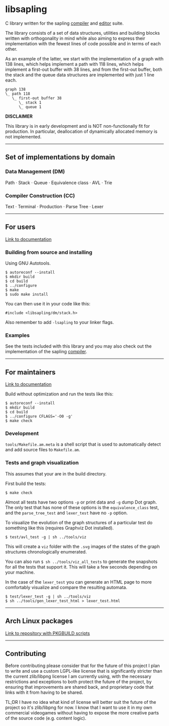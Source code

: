 # libsapling

C library written for the sapling
[compiler](https://github.com/andriybyelikov/sapling) and
[editor](https://github.com/andriybyelikov/sapling-gui) suite.

The library consists of a set of data structures, utilities and building blocks
written with orthogonality in mind while also aiming to express their implementation with the fewest lines of code possible and in terms of each
other.

As an example of the latter, we start with the implementation of a graph with
138 lines, which helps implement a path with 118 lines, which helps implement a
first-out buffer with 38 lines, and from the first-out buffer, both the stack
and the queue data structures are implemented with just 1 line each.

```
graph 138
\_ path 118
   \_ first-out buffer 38
      \_ stack 1
      \_ queue 1
```

**DISCLAIMER**

This library is in early development and is NOT non-functionally fit for
production. In particular, deallocation of dynamically allocated memory is not
implemented.

---


## Set of implementations by domain

### Data Management (DM)

Path ·
Stack ·
Queue ·
Equivalence class ·
AVL ·
Trie

### Compiler Construction (CC)

Text ·
Terminal ·
Production ·
Parse Tree ·
Lexer

---


## For users

[Link to documentation](https://andriybyelikov.github.io/libsapling/docs/users/html/index.html)

### Building from source and installing

Using GNU Autotools.

```
$ autoreconf --install
$ mkdir build
$ cd build
$ ../configure
$ make
$ sudo make install
```

You can then use it in your code like this:

```
#include <libsapling/dm/stack.h>
```

Also remember to add ```-lsapling``` to your linker flags.

### Examples

See the tests included with this library and you may also check out the
implementation of the sapling [compiler](https://github.com/andriybyelikov/sapling).

---

## For maintainers

[Link to documentation](https://andriybyelikov.github.io/libsapling/docs/maintainers/html/index.html)

Build without optimization and run the tests like this:

```
$ autoreconf --install
$ mkdir build
$ cd build
$ ../configure CFLAGS='-O0 -g'
$ make check
```

### Development

`tools/Makefile.am.meta` is a shell script that is used to automatically detect
and add source files to `Makefile.am`.

### Tests and graph visualization

This assumes that your are in the build directory.

First build the tests:

`$ make check`

Almost all tests have two options `-p` or print data and `-g` dump Dot graph.
The only test that has none of these options is the `equivalence_class` test,
and the `parse_tree_test` and `lexer_test` have no `-p` option.

To visualize the evolution of the graph structures of a particular test do
something like this (requires Graphviz Dot installed).

`$ test/avl_test -g | sh ../tools/viz`

This will create a `viz` folder with the `.svg` images of the states of the 
graph structures chronologically enumerated.

You can also run `$ sh ../tools/viz_all_tests` to generate the snapshots for
all the tests that support it. This will take a few seconds depending on your
machine.

In the case of the `lexer_test` you can generate an HTML page to more
comfortably visualize and compare the resulting automata.

```
$ test/lexer_test -g | sh ../tools/viz
$ sh ../tools/gen_lexer_test_html > lexer_test.html
```

---

## Arch Linux packages

[Link to repository with PKGBUILD scripts](https://github.com/andriybyelikov/archlinux-sapling-packages)

---

## Contributing

Before contributing please consider that for the future of this project I plan
to write and use a custom LGPL-like license that is significantly stricter than
the current zlib/libpng license I am currently using, with the necessary
restrictions and exceptions to both protect the future of the project, by
ensuring that improvements are shared back, and proprietary code that links
with it from having to be shared.

TL;DR I have no idea what kind of license will better suit the future of the
project so it's zlib/libpng for now. I know that I want to use it in my own
commercial videogames without having to expose the more creative parts of the
source code (e.g. content logic).

